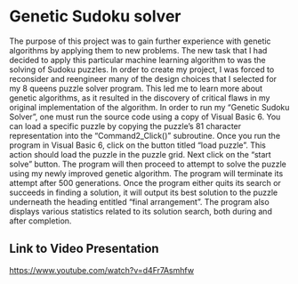 # Genetic Sudoku solver

The purpose of this project was to gain further experience with genetic algorithms by applying them to new problems. The new task that I had decided to apply this particular machine learning algorithm to was the solving of Sudoku puzzles.  In order to create my project, I was forced to reconsider and reengineer many of the design choices that I selected for my 8 queens puzzle solver program. This led me to learn more about genetic algorithms, as it resulted in the discovery of critical flaws in my original implementation of the algorithm.
In order to run my “Genetic Sudoku Solver”, one must run the source code using a copy of Visual Basic 6. You can load a specific puzzle by copying the puzzle’s 81 character representation into the “Command2_Click()” subroutine. Once you run the program in Visual Basic 6, click on the button titled “load puzzle”. This action should load the puzzle in the puzzle grid. Next click on the “start solve” button. The program will then proceed to attempt to solve the puzzle using my newly improved genetic algorithm. The program will terminate its attempt after 500 generations. Once the program either quits its search or succeeds in finding a solution, it will output its best solution to the puzzle underneath the heading entitled “final arrangement”. The program also displays various statistics related to its solution search, both during and after completion.

## Link to Video Presentation
https://www.youtube.com/watch?v=d4Fr7Asmhfw
